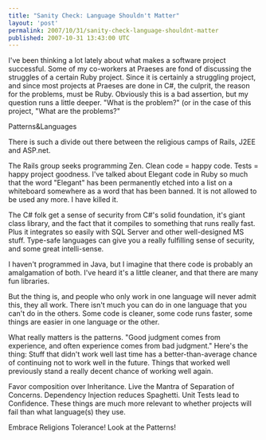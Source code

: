 ```yaml
---
title: "Sanity Check: Language Shouldn't Matter"
layout: 'post'
permalink: 2007/10/31/sanity-check-language-shouldnt-matter
published: 2007-10-31 13:43:00 UTC
---
```

I've been thinking a lot lately about what makes a software project successful. Some of my co-workers at Praeses are fond of discussing the struggles of a certain Ruby project. Since it is certainly a struggling project, and since most projects at Praeses are done in C#, the culprit, the reason for the problems, must be Ruby. Obviously this is a bad assertion, but my question runs a little deeper. &quot;What is the problem?&quot; (or in the case of this project, &quot;What are the problems?&quot;

Patterns&amp;Languages

There is such a divide out there between the religious camps of Rails, J2EE and ASP.net.

The Rails group seeks programming Zen. Clean code = happy code. Tests = happy project goodness. I've talked about Elegant code in Ruby so much that the word &quot;Elegant&quot; has been permanently etched into a list on a whiteboard somewhere as a word that has been banned. It is not allowed to be used any more. I have killed it.

 The C# folk get a sense of security from C#'s solid foundation, it's giant class library, and the fact that it compiles to something that runs really fast. Plus it integrates so easily with SQL Server and other well-designed MS stuff. Type-safe languages can give you a really fulfilling sense of security, and some great intelli-sense.

I haven't programmed in Java, but I imagine that there code is probably an amalgamation of both. I've heard it's a little cleaner, and that there are many fun libraries.

But the thing is, and people who only work in one language will never admit this, they all work. There isn't much you can do in one language that you can't do in the others. Some code is cleaner, some code runs faster, some things are easier in one language or the other.

What really matters is the patterns.
&quot;Good judgment comes from experience, and often experience comes from bad judgment.&quot;
Here's the thing: Stuff that didn't work well last time has a better-than-average chance of continuing not to work well in the future. Things that worked well previously stand a really decent chance of working well again.

Favor composition over Inheritance. Live the Mantra of Separation of Concerns. Dependency Injection reduces Spaghetti. Unit Tests lead to Confidence. These things are much more relevant to whether projects will fail than what language(s) they use.

Embrace Religions Tolerance! Look at the Patterns!
